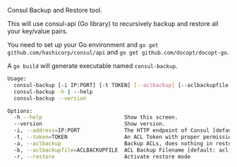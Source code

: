 Consul Backup and Restore tool.

This will use consul-api (Go library) to recursively backup and restore all your
key/value pairs.

You need to set up your Go environment and `go get github.com/hashicorp/consul/api`
and `go get github.com/docopt/docopt-go`.

A `go build` will generate executable named `consul-backup`.

```sh
Usage:
  consul-backup [-i IP:PORT] [-t TOKEN] [--aclbackup] [--aclbackupfile ACLBACKUPFILE] [--restore] <filename>
  consul-backup -h | --help
  consul-backup --version

Options:
  -h --help                          Show this screen.
  --version                          Show version.
  -i, --address=IP:PORT              The HTTP endpoint of Consul [default: 127.0.0.1:8500].
  -t, --token=TOKEN                  An ACL Token with proper permissions in Consul [default: ].
  -a, --aclbackup                    Backup ACLs, does nothing in restore mode. ACL restore not available at this time.
  -b, --aclbackupfile=ACLBACKUPFILE  ACL Backup Filename [default: acl.bkp].
  -r, --restore                      Activate restore mode
```
